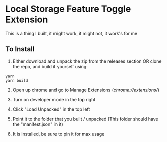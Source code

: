 # Local Storage Feature Toggle Extension

This is a thing I built, it might work, it might not, it work's for me

## To Install

1. Either download and unpack the zip from the releases section OR clone the repo, and build it yourself using:
``` 
yarn
yarn build
```

2. Open up chrome and go to Manage Extensions (*chrome://extensions/*)

3. Turn on developer mode in the top right

4. Click "Load Unpacked" in the top left

5. Point it to the folder that you built / unpacked (This folder should have the "manifest.json" in it)

6. It is installed, be sure to pin it for max usage
